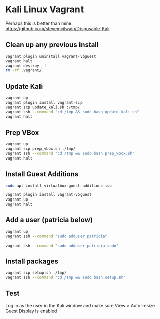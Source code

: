 # Kali Linux Vagrant

Perhaps this is better than mine: https://github.com/stevemcilwain/Disposable-Kali

## Clean up any previous install

~~~bash
vagrant plugin uninstall vagrant-vbguest
vagrant halt
vagrant destroy -f
rm -rf .vagrant/
~~~

## Update Kali

~~~bash
vagrant up
vagrant plugin install vagrant-scp
vagrant scp update_kali.sh :/tmp/
vagrant ssh --command "cd /tmp && sudo bash update_kali.sh"
vagrant halt
~~~

## Prep VBox

~~~bash
vagrant up
vagrant scp prep_vbox.sh :/tmp/
vagrant ssh --command "cd /tmp && sudo bash prep_vbox.sh"
vagrant halt
~~~

## Install Guest Additions

~~~bash
sudo apt install virtualbox-guest-additions-iso
~~~

~~~bash
vagrant plugin install vagrant-vbguest
vagrant up
vagrant halt
~~~

## Add a user (patricia below)

~~~bash
vagrant up
vagrant ssh --command "sudo adduser patricia"
~~~

~~~bash
vagrant ssh --command "sudo adduser patricia sudo"
~~~

## Install packages

~~~bash
vagrant scp setup.sh :/tmp/
vagrant ssh --command "cd /tmp && sudo bash setup.sh"
~~~

## Test

Log in as the user in the Kali window and make sure View > Auto-resize Guest Display is enabled
